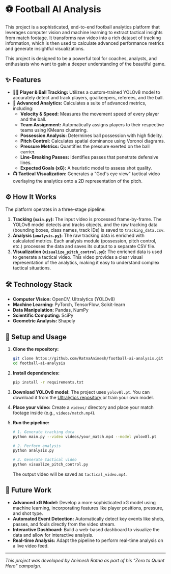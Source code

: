 # ⚽️ Football AI Analysis

This project is a sophisticated, end-to-end football analytics platform that leverages computer vision and machine learning to extract tactical insights from match footage. It transforms raw video into a rich dataset of tracking information, which is then used to calculate advanced performance metrics and generate insightful visualizations.

This project is designed to be a powerful tool for coaches, analysts, and enthusiasts who want to gain a deeper understanding of the beautiful game.

## ✨ Features

*   **🏃‍♂️ Player & Ball Tracking:** Utilizes a custom-trained YOLOv8 model to accurately detect and track players, goalkeepers, referees, and the ball.
*   **🚀 Advanced Analytics:** Calculates a suite of advanced metrics, including:
    *   **Velocity & Speed:** Measures the movement speed of every player and the ball.
    *   **Team Assignment:** Automatically assigns players to their respective teams using KMeans clustering.
    *   **Possession Analysis:** Determines ball possession with high fidelity.
    *   **Pitch Control:** Calculates spatial dominance using Voronoi diagrams.
    *   **Pressure Metrics:** Quantifies the pressure exerted on the ball carrier.
    *   **Line-Breaking Passes:** Identifies passes that penetrate defensive lines.
    *   **Expected Goals (xG):** A heuristic model to assess shot quality.
*   **📺 Tactical Visualization:** Generates a "God's eye view" tactical video overlaying the analytics onto a 2D representation of the pitch.

## ⚙️ How It Works

The platform operates in a three-stage pipeline:

1.  **Tracking (`main.py`):** The input video is processed frame-by-frame. The YOLOv8 model detects and tracks objects, and the raw tracking data (bounding boxes, class names, track IDs) is saved to `tracking_data.csv`.
2.  **Analysis (`analysis.py`):** The raw tracking data is enriched with calculated metrics. Each analysis module (possession, pitch control, etc.) processes the data and saves its output to a separate CSV file.
3.  **Visualization (`visualize_pitch_control.py`):** The enriched data is used to generate a tactical video. This video provides a clear visual representation of the analytics, making it easy to understand complex tactical situations.

## 🛠️ Technology Stack

*   **Computer Vision:** OpenCV, Ultralytics (YOLOv8)
*   **Machine Learning:** PyTorch, TensorFlow, Scikit-learn
*   **Data Manipulation:** Pandas, NumPy
*   **Scientific Computing:** SciPy
*   **Geometric Analysis:** Shapely

## 🚀 Setup and Usage

1.  **Clone the repository:**
    ```bash
    git clone https://github.com/RatnaAnimesh/football-ai-analysis.git
    cd football-ai-analysis
    ```

2.  **Install dependencies:**
    ```bash
    pip install -r requirements.txt
    ```

3.  **Download YOLOv8 model:**
    The project uses `yolov8l.pt`. You can download it from the [Ultralytics repository](https://github.com/ultralytics/ultralytics) or train your own model.

4.  **Place your video:**
    Create a `videos/` directory and place your match footage inside (e.g., `videos/match.mp4`).

5.  **Run the pipeline:**
    ```bash
    # 1. Generate tracking data
    python main.py --video videos/your_match.mp4 --model yolov8l.pt

    # 2. Perform analysis
    python analysis.py

    # 3. Generate tactical video
    python visualize_pitch_control.py
    ```
    The output video will be saved as `tactical_video.mp4`.

## 🔮 Future Work

*   **Advanced xG Model:** Develop a more sophisticated xG model using machine learning, incorporating features like player positions, pressure, and shot type.
*   **Automated Event Detection:** Automatically detect key events like shots, passes, and fouls directly from the video stream.
*   **Interactive Dashboard:** Build a web-based dashboard to visualize the data and allow for interactive analysis.
*   **Real-time Analysis:** Adapt the pipeline to perform real-time analysis on a live video feed.

---

*This project was developed by Animesh Ratna as part of his "Zero to Quant Hero" campaign.*